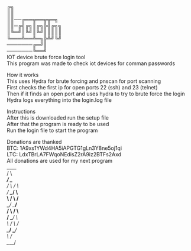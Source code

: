 ╔╗          
║║            
║║──╔══╦══╦╦═╗          
║║─╔╣╔╗║╔╗╠╣╔╗╗        
║╚═╝║╚╝║╚╝║║║║║          
╚═══╩══╩═╗╠╩╝╚╝         
───────╔═╝║          
───────╚══╝                         
IOT device brute force login tool          
This program was made to check iot devices for comman passwords

How it works    
This uses Hydra for brute forcing and pnscan for port scanning        
First checks the first ip for open ports 22 (ssh) and 23 (telnet)      
Then if it finds an open port and uses hydra to try to brute force the login        
Hydra logs everything into the login.log file         

Instructions         
After this is downloaded run the setup file        
After that the program is ready to be used       
Run the login file to start the program      

Donations are thanked          
BTC:  1A9xs1YWd4HA5iAPGTG1gLn3Y8ne5oj1qi                            
LTC:  LdxTBrLA7FWqoNEdisZ2rA9iz2BTFs2Axd           
All donations are used for my next program            
             ____      
	/    \        
       ____/      \____       
      /    \      /    \       
     /      \____/      \     
     \      /    \      /   
      \____/      \____/     
      /    \      /    \    
     /      \____/      \    
     \      /    \      /     
      \____/      \____/   
           \      /     
	\____/       

